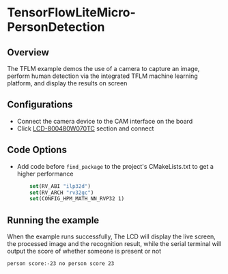 # TensorFlowLiteMicro-PersonDetection

## Overview

The TFLM example demos the use of a camera to capture an image, perform human detection via the integrated TFLM machine learning platform, and display the results on screen

## Configurations

- Connect the camera device to the CAM interface on the board
- Click [LCD-800480W070TC](lab_lcd_800480w070tc) section and connect

## Code Options

- Add code before `find_package` to the project's CMakeLists.txt to get a higher performance
    ```cmake
        set(RV_ABI "ilp32d")
        set(RV_ARCH "rv32gc")
        set(CONFIG_HPM_MATH_NN_RVP32 1)
    ```

## Running the example

When the example runs successfully, The LCD will display the live screen, the processed image and the recognition result, while the serial terminal will output the score of whether someone is present or not

```
person score:-23 no person score 23
```

